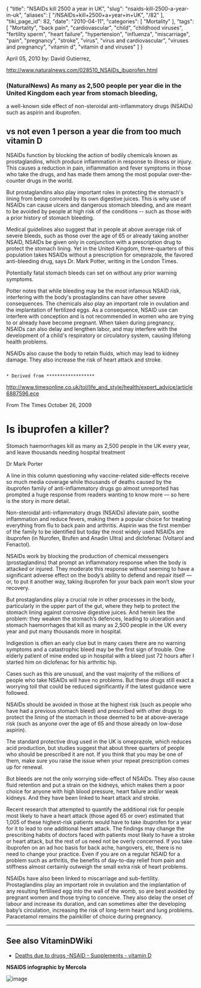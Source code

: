 {
    "title": "NSAIDs kill 2500 a year in UK",
    "slug": "nsaids-kill-2500-a-year-in-uk",
    "aliases": [
        "/NSAIDs+kill+2500+a+year+in+UK",
        "/82"
    ],
    "tiki_page_id": 82,
    "date": "2010-04-11",
    "categories": [
        "Mortality"
    ],
    "tags": [
        "Mortality",
        "back pain",
        "cardiovascular",
        "child",
        "childhood viruses",
        "fertility sperm",
        "heart failure",
        "hypertension",
        "influenza",
        "miscarriage",
        "pain",
        "pregnancy",
        "stroke",
        "virus",
        "virus and cardiovascular",
        "viruses and pregnancy",
        "vitamin d",
        "vitamin d and viruses"
    ]
}


April 05, 2010 by: David Gutierrez,

http://www.naturalnews.com/028510_NSAIDs_ibuprofen.html 

### (NaturalNews) As many as 2,500 people per year die in the United Kingdom each year from stomach bleeding,

a well-known side effect of non-steroidal anti-inflammatory drugs (NSAIDs) such as aspirin and ibuprofen.

##  **vs not even 1 person a year die from too much vitamin D** 

NSAIDs function by blocking the action of bodily chemicals known as prostaglandins, which produce inflammation in response to illness or injury. This causes a reduction in pain, inflammation and fever symptoms in those who take the drugs, and has made them among the most popular over-the-counter drugs in the world.

But prostaglandins also play important roles in protecting the stomach's lining from being corroded by its own digestive juices. This is why use of NSAIDs can cause ulcers and dangerous stomach bleeding, and are meant to be avoided by people at high risk of the conditions -- such as those with a prior history of stomach bleeding.

Medical guidelines also suggest that in people at above average risk of severe bleeds, such as those over the age of 65 or already taking another NSAID, NSAIDs be given only in conjunction with a prescription drug to protect the stomach lining. Yet in the United Kingdom, three-quarters of this population takes NSAIDs without a prescription for omeprazole, the favored anti-bleeding drug, says Dr. Mark Potter, writing in the London Times.

Potentially fatal stomach bleeds can set on without any prior warning symptoms.

Potter notes that while bleeding may be the most infamous NSAID risk, interfering with the body's prostaglandins can have other severe consequences. The chemicals also play an important role in ovulation and the implantation of fertilized eggs. As a consequence, NSAID use can interfere with conception and is not recommended in women who are trying to or already have become pregnant. When taken during pregnancy, NSAIDs can also delay and lengthen labor, and may interfere with the development of a child's respiratory or circulatory system, causing lifelong health problems.

NSAIDs also cause the body to retain fluids, which may lead to kidney damage. They also increase the risk of heart attack and stroke.

                                                                                                                                          * Derived from ******************

http://www.timesonline.co.uk/tol/life_and_style/health/expert_advice/article6887596.ece 

From The Times October 26, 2009

# Is ibuprofen a killer?

Stomach haemorrhages kill as many as 2,500 people in the UK every year, and leave thousands needing hospital treatment

Dr Mark Porter

A line in this column questioning why vaccine-related side-effects receive so much media coverage while thousands of deaths caused by the ibuprofen family of anti-inflammatory drugs go almost unreported has prompted a huge response from readers wanting to know more — so here is the story in more detail.

Non-steroidal anti-inflammatory drugs (NSAIDs) alleviate pain, soothe inflammation and reduce fevers, making them a popular choice for treating everything from flu to back pain and arthritis. Aspirin was the first member of the family to be identified but today the most widely used NSAIDs are ibuprofen (in Nurofen, Brufen and Anadin Ultra) and diclofenac (Voltarol and Fenactol).

NSAIDs work by blocking the production of chemical messengers (prostaglandins) that prompt an inflammatory response when the body is attacked or injured. They moderate this response without seeming to have a significant adverse effect on the body’s ability to defend and repair itself — or, to put it another way, taking ibuprofen for your back pain won’t slow your recovery.

But prostaglandins play a crucial role in other processes in the body, particularly in the upper part of the gut, where they help to protect the stomach lining against corrosive digestive juices. And herein lies the problem: they weaken the stomach’s defences, leading to ulceration and stomach haemorrhages that kill as many as 2,500 people in the UK every year and put many thousands more in hospital.

Indigestion is often an early clue but in many cases there are no warning symptoms and a catastrophic bleed may be the first sign of trouble. One elderly patient of mine ended up in hospital with a bleed just 72 hours after I started him on diclofenac for his arthritic hip.

Cases such as this are unusual, and the vast majority of the millions of people who take NSAIDs will have no problems. But these drugs still exact a worrying toll that could be reduced significantly if the latest guidance were followed.

NSAIDs should be avoided in those at the highest risk (such as people who have had a previous stomach bleed) and prescribed with other drugs to protect the lining of the stomach in those deemed to be at above-average risk (such as anyone over the age of 65 and those already on low-dose aspirin).

The standard protective drug used in the UK is omeprazole, which reduces acid production, but studies suggest that about three quarters of people who should be prescribed it are not. If you think that you may be one of them, make sure you raise the issue when your repeat prescription comes up for renewal.

But bleeds are not the only worrying side-effect of NSAIDs. They also cause fluid retention and put a strain on the kidneys, which makes them a poor choice for anyone with high blood pressure, heart failure and/or weak kidneys. And they have been linked to heart attack and stroke.

Recent research that attempted to quantify the additional risk for people most likely to have a heart attack (those aged 65 or over) estimated that 1,005 of these highest-risk patients would have to take ibuprofen for a year for it to lead to one additional heart attack. The findings may change the prescribing habits of doctors faced with patients most likely to have a stroke or heart attack, but the rest of us need not be overly concerned. If you take ibuprofen on an ad hoc basis for back ache, hangovers, etc, there is no need to change your practice. Even if you are on a regular NSAID for a problem such as arthritis, the benefits of day-to-day relief from pain and stiffness almost certainly outweigh the small extra risk of heart problems.

NSAIDs have also been linked to miscarriage and sub-fertility. Prostaglandins play an important role in ovulation and the implantation of any resulting fertilised egg into the wall of the womb, so are best avoided by pregnant women and those trying to conceive. They also delay the onset of labour and increase its duration, and can sometimes alter the developing baby’s circulation, increasing the risk of long-term heart and lung problems. Paracetamol remains the painkiller of choice during pregnancy. 

---

## See also VitaminDWiki

* [Deaths due to drugs -NSAID - Supplements - vitamin D](/posts/deaths-due-to-drugs-nsaid-supplements-vitamin-d)

 **NSAIDS infographic by Mercola** 

<img src="https://d378j1rmrlek7x.cloudfront.net/attachments/jpeg/nsaids-infographic-mercola.jpg" alt="image">